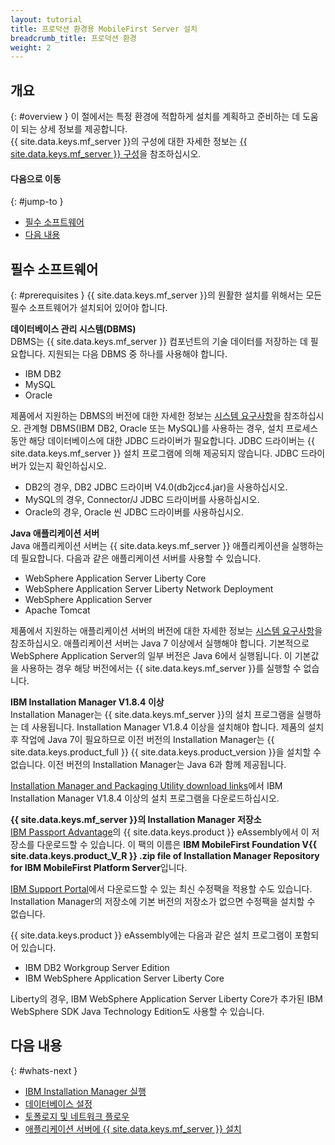```yaml
---
layout: tutorial
title: 프로덕션 환경용 MobileFirst Server 설치
breadcrumb_title: 프로덕션 환경
weight: 2
---
```

<!-- NLS_CHARSET=UTF-8 -->
## 개요
{: #overview }
이 절에서는 특정 환경에 적합하게 설치를 계획하고 준비하는 데 도움이 되는 상세 정보를 제공합니다.   
{{ site.data.keys.mf_server }}의 구성에 대한 자세한 정보는 [{{ site.data.keys.mf_server }} 구성](server-configuration)을 참조하십시오.

#### 다음으로 이동
{: #jump-to }

* [필수 소프트웨어](#prerequisites)
* [다음 내용](#whats-next)

## 필수 소프트웨어
{: #prerequisites }
{{ site.data.keys.mf_server }}의 원활한 설치를 위해서는 모든 필수 소프트웨어가 설치되어 있어야 합니다. 

**데이터베이스 관리 시스템(DBMS)**  
DBMS는 {{ site.data.keys.mf_server }} 컴포넌트의 기술 데이터를 저장하는 데 필요합니다. 지원되는 다음 DBMS 중 하나를 사용해야 합니다.

* IBM  DB2 
* MySQL
* Oracle

제품에서 지원하는 DBMS의 버전에 대한 자세한 정보는 [시스템 요구사항](../../product-overview/requirements)을 참조하십시오. 관계형 DBMS(IBM DB2, Oracle 또는 MySQL)를 사용하는 경우, 설치 프로세스 동안 해당 데이터베이스에 대한 JDBC 드라이버가 필요합니다. JDBC 드라이버는 {{ site.data.keys.mf_server }} 설치 프로그램에 의해 제공되지 않습니다. JDBC 드라이버가 있는지 확인하십시오.

* DB2의 경우, DB2 JDBC 드라이버 V4.0(db2jcc4.jar)을 사용하십시오.
* MySQL의 경우, Connector/J JDBC 드라이버를 사용하십시오.
* Oracle의 경우, Oracle 씬 JDBC 드라이버를 사용하십시오.

**Java 애플리케이션 서버**  
Java 애플리케이션 서버는 {{ site.data.keys.mf_server }} 애플리케이션을 실행하는 데 필요합니다. 다음과 같은 애플리케이션 서버를 사용할 수 있습니다.

* WebSphere  Application Server Liberty Core
* WebSphere Application Server Liberty Network Deployment
* WebSphere Application Server
* Apache Tomcat

제품에서 지원하는 애플리케이션 서버의 버전에 대한 자세한 정보는 [시스템 요구사항](../../product-overview/requirements)을 참조하십시오. 애플리케이션 서버는 Java 7 이상에서 실행해야 합니다. 기본적으로 WebSphere Application Server의 일부 버전은 Java 6에서 실행됩니다. 이 기본값을 사용하는 경우 해당 버전에서는 {{ site.data.keys.mf_server }}를 실행할 수 없습니다.

**IBM Installation Manager V1.8.4 이상**  
Installation Manager는 {{ site.data.keys.mf_server }}의 설치 프로그램을 실행하는 데 사용됩니다. Installation Manager V1.8.4 이상을 설치해야 합니다. 제품의 설치 후 작업에 Java 7이 필요하므로 이전 버전의 Installation Manager는 {{ site.data.keys.product_full }} {{ site.data.keys.product_version }}을 설치할 수 없습니다. 이전 버전의 Installation Manager는 Java 6과 함께 제공됩니다. 

[Installation Manager and Packaging Utility download links](http://www.ibm.com/support/docview.wss?uid=swg27025142)에서 IBM Installation Manager V1.8.4 이상의 설치 프로그램을 다운로드하십시오. 

**{{ site.data.keys.mf_server }}의 Installation Manager 저장소**  
[IBM Passport Advantage](http://www.ibm.com/software/passportadvantage/pao_customers.htm)의 {{ site.data.keys.product }} eAssembly에서 이 저장소를 다운로드할 수 있습니다. 이 팩의 이름은 **IBM MobileFirst Foundation V{{ site.data.keys.product_V_R }} .zip file of Installation Manager Repository for IBM MobileFirst Platform Server**입니다. 

[IBM Support Portal](http://www.ibm.com/support/entry/portal/product/other_software/ibm_mobilefirst_platform_foundation)에서 다운로드할 수 있는 최신 수정팩을 적용할 수도 있습니다. Installation Manager의 저장소에 기본 버전의 저장소가 없으면 수정팩을 설치할 수 없습니다.

{{ site.data.keys.product }} eAssembly에는 다음과 같은 설치 프로그램이 포함되어 있습니다.

* IBM DB2 Workgroup Server Edition
* IBM WebSphere Application Server Liberty Core

Liberty의 경우, IBM WebSphere Application Server Liberty Core가 추가된 IBM WebSphere SDK Java Technology Edition도 사용할 수 있습니다. 

## 다음 내용
{: #whats-next }

* [IBM Installation Manager 실행](installation-manager)
* [데이터베이스 설정](databases)
* [토폴로지 및 네트워크 플로우](topologies)
* [애플리케이션 서버에 {{ site.data.keys.mf_server }} 설치](appserver)
